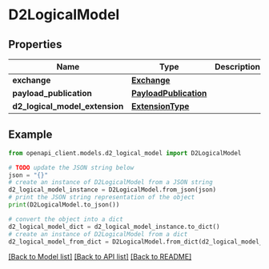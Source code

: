 # D2LogicalModel


## Properties

Name | Type | Description | Notes
------------ | ------------- | ------------- | -------------
**exchange** | [**Exchange**](Exchange.md) |  | 
**payload_publication** | [**PayloadPublication**](PayloadPublication.md) |  | [optional] 
**d2_logical_model_extension** | [**ExtensionType**](ExtensionType.md) |  | [optional] 

## Example

```python
from openapi_client.models.d2_logical_model import D2LogicalModel

# TODO update the JSON string below
json = "{}"
# create an instance of D2LogicalModel from a JSON string
d2_logical_model_instance = D2LogicalModel.from_json(json)
# print the JSON string representation of the object
print(D2LogicalModel.to_json())

# convert the object into a dict
d2_logical_model_dict = d2_logical_model_instance.to_dict()
# create an instance of D2LogicalModel from a dict
d2_logical_model_from_dict = D2LogicalModel.from_dict(d2_logical_model_dict)
```
[[Back to Model list]](../README.md#documentation-for-models) [[Back to API list]](../README.md#documentation-for-api-endpoints) [[Back to README]](../README.md)


